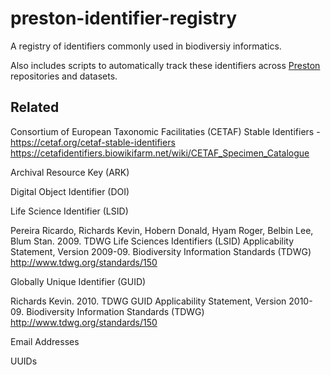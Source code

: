 # preston-identifier-registry
A registry of identifiers commonly used in biodiversiy informatics. 

Also includes scripts to automatically track these identifiers across [Preston](https://preston.guoda.bio) repositories and datasets.

## Related 

Consortium of European Taxonomic Facilitaties (CETAF) Stable Identifiers - https://cetaf.org/cetaf-stable-identifiers https://cetafidentifiers.biowikifarm.net/wiki/CETAF_Specimen_Catalogue 

Archival Resource Key (ARK)

Digital Object Identifier (DOI)

Life Science Identifier (LSID)

Pereira Ricardo, Richards Kevin, Hobern Donald, Hyam Roger, Belbin Lee, Blum Stan. 2009. TDWG Life Sciences Identifiers (LSID) Applicability Statement, Version 2009-09. Biodiversity Information Standards (TDWG) http://www.tdwg.org/standards/150

Globally Unique Identifier (GUID)

Richards Kevin. 2010. TDWG GUID Applicability Statement, Version 2010-09. Biodiversity Information Standards (TDWG) http://www.tdwg.org/standards/150

Email Addresses 

UUIDs 
